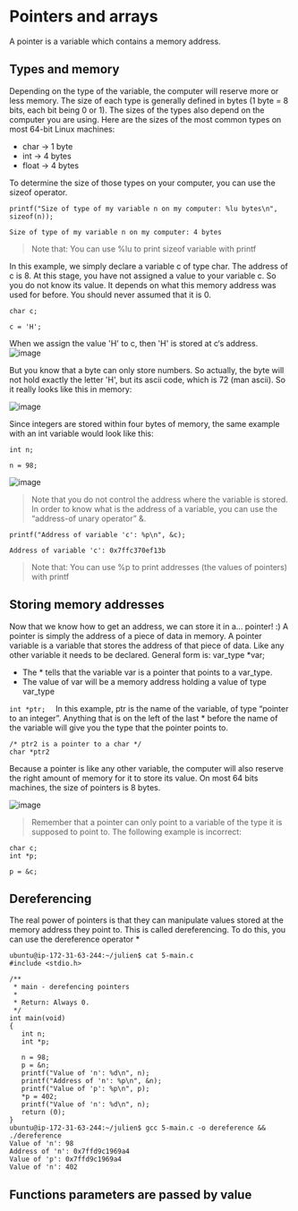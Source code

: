 # Pointers and arrays
A pointer is a variable which contains a memory address.

## Types and memory
Depending on the type of the variable, the computer will reserve more or less memory. The size of each type is generally defined in bytes (1 byte = 8 bits, each bit being 0 or 1). The sizes of the types also depend on the computer you are using. Here are the sizes of the most common types on most 64-bit Linux machines:

* char -> 1 byte
* int -> 4 bytes
* float -> 4 bytes

To determine the size of those types on your computer, you can use the sizeof operator.
```
printf("Size of type of my variable n on my computer: %lu bytes\n", sizeof(n));

Size of type of my variable n on my computer: 4 bytes
```
> Note that: You can use %lu to print sizeof variable with printf

In this example, we simply declare a variable c of type char. The address of c is 8. At this stage, you have not assigned a value to your variable c. So you do not know its value. It depends on what this memory address was used for before. You should never assumed that it is 0.

```
char c;  

c = 'H';  
```
When we assign the value 'H' to c, then 'H' is stored at c‘s address.
![image](https://github.com/Darryl-Mbae/alx-low_level_programming/assets/102142446/bd9d6caa-ea3a-4f09-9094-29b695807e46)

But you know that a byte can only store numbers. So actually, the byte will not hold exactly the letter 'H', but its ascii code, which is 72 (man ascii). So it really looks like this in memory:

![image](https://github.com/Darryl-Mbae/alx-low_level_programming/assets/102142446/f106dab4-bbc5-4b7b-abb6-668806bdca94)

Since integers are stored within four bytes of memory, the same example with an int variable would look like this:

```
int n;  

n = 98;  
```
![image](https://github.com/Darryl-Mbae/alx-low_level_programming/assets/102142446/e3871d88-725d-4681-b9d3-5bb7577d2be7)

> Note that you do not control the address where the variable is stored. In order to know what is the address of a variable, you can use the “address-of unary operator” &.

```
printf("Address of variable 'c': %p\n", &c);

Address of variable 'c': 0x7ffc370ef13b
```
> Note that: You can use %p to print addresses (the values of pointers) with printf

## Storing memory addresses
Now that we know how to get an address, we can store it in a… pointer! :)
A pointer is simply the address of a piece of data in memory. A pointer variable is a variable that stores the address of that piece of data. Like any other variable it needs to be declared. General form is:
var_type *var;

* The * tells that the variable var is a pointer that points to a var_type.
* The value of var will be a memory address holding a value of type var_type

```int *ptr;  ```
In this example, ptr is the name of the variable, of type “pointer to an integer”. Anything that is on the left of the last * before the name of the variable will give you the type that the pointer points to.

```
/* ptr2 is a pointer to a char */  
char *ptr2  
```
Because a pointer is like any other variable, the computer will also reserve the right amount of memory for it to store its value. On most 64 bits machines, the size of pointers is 8 bytes.

![image](https://github.com/Darryl-Mbae/alx-low_level_programming/assets/102142446/f355b96c-1d58-4aac-a326-c02f3d890c27)

> Remember that a pointer can only point to a variable of the type it is supposed to point to. The following example is incorrect:
```
char c;  
int *p;  

p = &c; 
```

## Dereferencing
The real power of pointers is that they can manipulate values stored at the memory address they point to. This is called dereferencing. To do this, you can use the dereference operator *

```
ubuntu@ip-172-31-63-244:~/julien$ cat 5-main.c
#include <stdio.h>

/**
 * main - derefencing pointers
 *
 * Return: Always 0.
 */
int main(void)
{
   int n;
   int *p;

   n = 98;
   p = &n;
   printf("Value of 'n': %d\n", n);
   printf("Address of 'n': %p\n", &n);
   printf("Value of 'p': %p\n", p);
   *p = 402;
   printf("Value of 'n': %d\n", n);
   return (0);
}
ubuntu@ip-172-31-63-244:~/julien$ gcc 5-main.c -o dereference && ./dereference
Value of 'n': 98
Address of 'n': 0x7ffd9c1969a4
Value of 'p': 0x7ffd9c1969a4
Value of 'n': 402
```
## Functions parameters are passed by value
